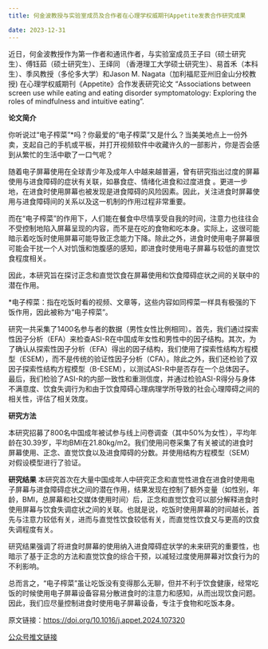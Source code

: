```yaml
---
title: 何金波教授与实验室成员及合作者在心理学权威期刊Appetite发表合作研究成果

date: 2023-12-31
---
```



<!--more-->

近日，何金波教授作为第一作者和通讯作者，与实验室成员王子曰（硕士研究生）、傅钰茹（硕士研究生）、王绎同 （香港理工大学硕士研究生）、易首禾（本科生）、季风教授（多伦多大学）和Jason M. Nagata（加利福尼亚州旧金山分校教授) 在心理学权威期刊《Appetite》合作发表研究论文 “Associations between screen use while eating and eating disorder symptomatology: Exploring the roles of mindfulness and intuitive eating”.

**论文简介**

你听说过“电子榨菜”*吗？你最爱的“电子榨菜”又是什么？当美美地点上一份外卖，支起自己的手机或平板，并打开视频软件中收藏许久的一部影片，你是否会感到从繁忙的生活中歇了一口气呢？

随着电子屏幕使用在全球青少年及成年人中越来越普遍，曾有研究指出过度的屏幕使用与进食障碍的症状有关联，如暴食症、情绪化进食和过度进食 。更进一步地，在进食时使用屏幕也被发现是进食障碍的风险因素。因此，关注进食时屏幕使用与进食障碍间的关系以及这一机制的作用过程非常重要。

而在“电子榨菜”的作用下，人们能在餐食中尽情享受自我的时间，注意力也往往会不受控制地陷入屏幕呈现的内容，而不是在吃的食物和吃本身。实际上，这很可能暗示着吃饭时使用屏幕可能导致正念能力下降。除此之外，进食时使用电子屏幕很可能会干扰一个人对饥饿和饱腹感的感知，即进食时使用电子屏幕与较低的直觉饮食程度相关。

因此，本研究旨在探讨正念和直觉饮食在屏幕使用和饮食障碍症状之间的关联中的潜在作用。

*电子榨菜：指在吃饭时看的视频、文章等，这些内容如同榨菜一样具有极强的下饭作用，因此被称为“电子榨菜”。

研究一共采集了1400名参与者的数据（男性女性比例相同）。首先，我们通过探索性因子分析（EFA）来检查ASI-R在中国成年女性和男性中的因子结构。其次，为了确认从探索性因子分析（EFA）得出的因子结构，我们使用了探索性结构方程模型（ESEM），而不是传统的验证性因子分析（CFA）。除此之外，我们还检验了双因子探索性结构方程模型（B-ESEM），以测试ASI-R中是否存在一个总体因子。最后，我们检验了ASI-R的内部一致性和重测信度，并通过检验ASI-R得分与身体不满意度、饮食失调行为和由于饮食障碍心理病理学所导致的社会心理障碍之间的相关性，评估了相关效度。

**研究方法**

本研究招募了800名中国成年被试参与线上问卷调查（其中50%为女性），平均年龄在30.39岁，平均BMI在21.80kg/m2。我们使用问卷采集了有关被试的进食时屏幕使用、正念、直觉饮食以及进食障碍的分数。并使用结构方程模型（SEM）对假设模型进行了验证。

**研究结果**
本研究首次在大量中国成年人中研究正念和直觉性进食在进食时使用电子屏幕与进食障碍症状之间的潜在作用，结果发现在控制了额外变量（如性别，年龄，BMI，总屏幕和社交媒体使用时间）后，正念和直觉饮食可以部分解释进食时使用屏幕与饮食失调症状之间的关联。也就是说，吃饭时使用屏幕的时间越长，首先与注意力较低有关，进而与直觉性饮食较低有关，而直觉性饮食又与更高的饮食失调程度有关。

研究结果强调了将进食时屏幕的使用纳入进食障碍症状学的未来研究的重要性，也暗示了基于正念的方法和直觉饮食的综合干预，以减轻过度使用屏幕对饮食行为的不利影响。

总而言之，“电子榨菜”虽让吃饭没有变得那么无聊，但并不利于饮食健康，经常吃饭的时候使用电子屏幕设备容易分散进食时的注意力和感知，从而出现饮食问题。因此，我们应尽量控制进食时使用电子屏幕设备，专注于食物和吃饭本身。

原文链接：https://doi.org/10.1016/j.appet.2024.107320

[公众号推文链接](https://mp.weixin.qq.com/s/D72WqSJXyA-KOKAg-nhilA)
